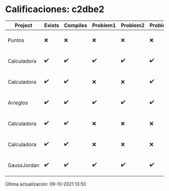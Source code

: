 # Calificaciones: c2dbe2
|Project|Exists|Compiles|Problem1|Problem2|Problem3|Extra|CommitHash|CommitDate|CheckDate|Comments|DueDate|Grade|
|-|-|-|-|-|-|-|-|-|-|-|-|-|
|Puntos|❌|❌|❌|❌|❌|❌|NA|NA|09-10-2021 13:50:23|No se encontró el archivo en PracticasComputacionI/Puntos/Punto.cpp|15-10-2021 21:00:00|5.0|
|Calculadora|✔️|✔️|✔️|✔️|✔️|✔️|7b81ab0f10eb6f226918cd7f7df93c668c050d3b|24-09-2021 10:16:18|24-09-2021 11:32:25|nan|17-09-2021 21:00:00|10.0|
|Calculadora|✔️|✔️|❌|❌|✔️|✔️|dc419b0ff4f7982223adddcb5fde3d374b1a42a5|23-09-2021 22:07:09|23-09-2021 23:28:42|Revisa la operación suma-No implementaste operaciones con números flotantes|17-09-2021 21:00:00|5.666666666666666|
|Arreglos|✔️|✔️|✔️|✔️|✔️|✔️|2f2a04f839ba7466fac2bb5aae397e757b05c619|22-09-2021 21:26:25|22-09-2021 21:43:31|nan|24-09-2021 21:00:00|10.0|
|Calculadora|✔️|✔️|❌|❌|❌|✔️|de431dd888196cac259e543f9022bf38c68b071f|18-09-2021 23:18:19|19-09-2021 01:21:35|Revisa la operación suma-No implementaste operaciones con números flotantes-Revisa la operación división|17-09-2021 21:00:00|6.833333333333333|
|Calculadora|✔️|✔️|❌|❌|❌|✔️|a68d0c8188d75dea3c16d34382c741481a166e39|15-09-2021 00:15:26|15-09-2021 12:49:01|Revisa la operación suma-No implementaste operaciones con números flotantes-Revisa la operación división|17-09-2021 21:00:00|7.333333333333333|
|GaussJordan|✔️|✔️|✔️|✔️|✔️|✔️|d663be620decaa8be5d4bab9aeec92892aa52bae|01-10-2021 15:26:32|01-10-2021 16:16:25|nan|01-10-2021 21:00:00|10.0|

Última actualización: 09-10-2021 13:50